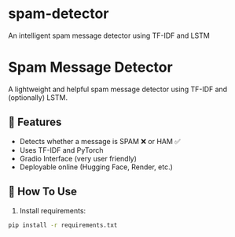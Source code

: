 # spam-detector
An intelligent spam message detector using TF-IDF and LSTM
# Spam Message Detector

A lightweight and helpful spam message detector using TF-IDF and (optionally) LSTM.

## 🌟 Features
- Detects whether a message is SPAM ❌ or HAM ✅
- Uses TF-IDF and PyTorch
- Gradio Interface (very user friendly)
- Deployable online (Hugging Face, Render, etc.)

## 🧪 How To Use
1. Install requirements:
```bash
pip install -r requirements.txt
